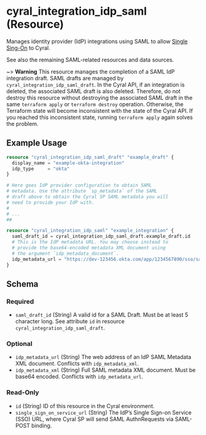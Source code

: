 # cyral_integration_idp_saml (Resource)

Manages identity provider (IdP) integrations using SAML to allow [Single Sing-On](https://cyral.com/docs/sso/overview) to Cyral.

See also the remaining SAML-related resources and data sources.

~> **Warning** This resource manages the completion of a SAML IdP integration
draft. SAML drafts are managed by `cyral_integration_idp_saml_draft`. In the
Cyral API, if an integration is deleted, the associated SAML draft is also
deleted. Therefore, do not destroy this resource without destroying the
associated SAML draft in the same `terraform apply` or `terraform destroy`
operation. Otherwise, the Terraform state will become inconsistent with the
state of the Cyral API. If you reached this inconsistent state, running
`terraform apply` again solves the problem.

## Example Usage

```terraform
resource "cyral_integration_idp_saml_draft" "example_draft" {
  display_name = "example-okta-integration"
  idp_type     = "okta"
}

# Here goes IdP provider configuration to obtain SAML
# metadata. Use the attribute `sp_metadata` of the SAML
# draft above to obtain the Cyral SP SAML metadata you will
# need to provide your IdP with.
#
# ...
##

resource "cyral_integration_idp_saml" "example_integration" {
  saml_draft_id = cyral_integration_idp_saml_draft.example_draft.id
  # This is the IdP metadata URL. You may choose instead to
  # provide the base64-encoded metadata XML document using
  # the argument `idp_metadata_document`.
  idp_metadata_url = "https://dev-123456.okta.com/app/1234567890/sso/saml/metadata"
}
```

<!-- schema generated by tfplugindocs -->

## Schema

### Required

- `saml_draft_id` (String) A valid id for a SAML Draft. Must be at least 5 character long. See attribute `id` in resource `cyral_integration_idp_saml_draft`.

### Optional

- `idp_metadata_url` (String) The web address of an IdP SAML Metadata XML document. Conflicts with `idp_metadata_xml`.
- `idp_metadata_xml` (String) Full SAML metadata XML document. Must be base64 encoded. Conflicts with `idp_metadata_url`.

### Read-Only

- `id` (String) ID of this resource in the Cyral environment.
- `single_sign_on_service_url` (String) The IdP’s Single Sign-on Service (SSO) URL, where Cyral SP will send SAML AuthnRequests via SAML-POST binding.
